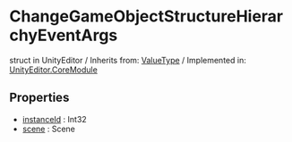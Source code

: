 # ChangeGameObjectStructureHierarchyEventArgs
struct in UnityEditor
 / Inherits from: <a href="https://docs.unity3d.com/6000.0/Documentation/ScriptReference/ValueType.html">ValueType</a> / Implemented in: <a href="https://docs.unity3d.com/6000.0/Documentation/ScriptReference/UnityEditor.CoreModule.html">UnityEditor.CoreModule</a>
## Properties
- <a href="https://docs.unity3d.com/6000.0/Documentation/ScriptReference/ChangeGameObjectStructureHierarchyEventArgs-instanceId.html">instanceId</a> : Int32
- <a href="https://docs.unity3d.com/6000.0/Documentation/ScriptReference/ChangeGameObjectStructureHierarchyEventArgs-scene.html">scene</a> : Scene
